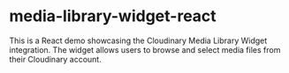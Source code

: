 # media-library-widget-react
This is a React demo showcasing the Cloudinary Media Library Widget integration. The widget allows users to browse and select media files from their Cloudinary account.
